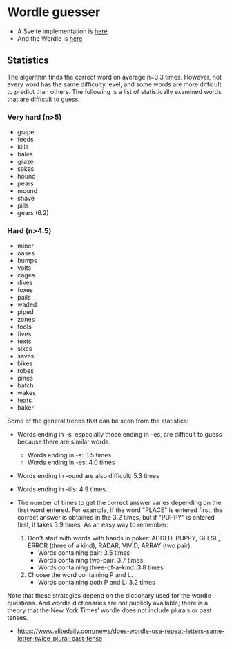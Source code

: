 # Wordle guesser

* A Svelte implementation is [here](https://vitroid.github.io/wordle/).
* And the Wordle is [here](https://www.nytimes.com/games/wordle/index.html)

## Statistics

The algorithm finds the correct word on average n=3.3 times. However, not every word has the same difficulty level, and some words are more difficult to predict than others. The following is a list of statistically examined words that are difficult to guess.

### Very hard (n>5)

* grape
* feeds
* kills
* bales
* graze
* sakes
* hound
* pears
* mound
* shave
* pills
* gears (6.2)

### Hard (n>4.5)

* miner
* oases
* bumps
* volts
* cages
* dives
* foxes
* pails
* waded
* piped
* zones
* fools
* fives
* texts
* sixes
* saves
* bikes
* robes
* pines
* batch
* wakes
* feats
* baker

Some of the general trends that can be seen from the statistics:

* Words ending in -s, especially those ending in -es, are difficult to guess because there are similar words.
   * Words ending in -s: 3.5 times
   * Words ending in -es: 4.0 times
* Words ending in -ound are also difficult: 5.3 times
* Words ending in -ills: 4.9 times.

* The number of times to get the correct answer varies depending on the first word entered. For example, if the word "PLACE" is entered first, the correct answer is obtained in the 3.2 times, but if "PUPPY" is entered first, it takes 3.9 times.
  As an easy way to remember:

  1. Don't start with words with hands in poker: ADDED, PUPPY, GEESE, ERROR (three of a kind), RADAR, VIVID, ARRAY (two pair).
     * Words containing pair: 3.5 times
     * Words containing two-pair: 3.7 times
     * Words containing three-of-a-kind: 3.8 times
  2. Choose the word containing P and L.
     * Words containing both P and L: 3.2 times

Note that these strategies depend on the dictionary used for the wordle questions. And wordle dictionaries are not publicly available; there is a theory that the New York Times' wordle does not include plurals or past tenses.

* https://www.elitedaily.com/news/does-wordle-use-repeat-letters-same-letter-twice-plural-past-tense